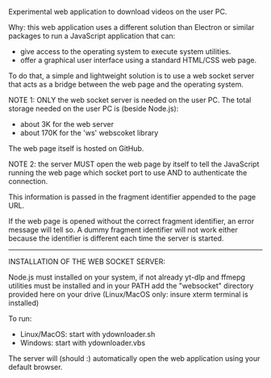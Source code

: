 
Experimental web application to download videos on the user PC.

Why: this web application uses a different solution than Electron or
  similar packages to run a JavaScript application that can:
  - give access to the operating system to execute system utilities.
  - offer a graphical user interface using a standard HTML/CSS web page.

To do that, a simple and lightweight solution is to use a web socket server
that acts as a bridge between the web page and the operating system.

NOTE 1: ONLY the web socket server is needed on the user PC.
The total storage needed on the user PC is (beside Node.js):
  - about 3K for the web server
  - about 170K for the 'ws' webscoket library

   The web page itself is hosted on GitHub.

NOTE 2: the server MUST open the web page by itself to tell the JavaScript
  running the web page which socket port to use AND to authenticate the connection.

  This information is passed in the fragment identifier appended to the page URL.

  If the web page is opened without the correct fragment identifier,
  an error message will tell so. A dummy fragment identifier will not work either
  because the identifier is different each time the server is started.

-------------------------------------
INSTALLATION OF THE WEB SOCKET SERVER:

  Node.js must installed on your system, if not already
  yt-dlp and ffmepg utilities must be installed and in your PATH
  add the "websocket" directory provided here on your drive
  (Linux/MacOS only: insure xterm terminal is installed)

To run:
 - Linux/MacOS: start with ydownloader.sh
- Windows:     start with ydownloader.vbs

The server will (should :) automatically open the web application using your default browser.
